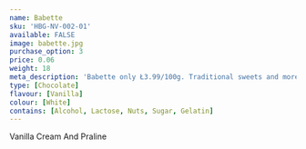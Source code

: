 ```yaml
---
name: Babette
sku: 'HBG-NV-002-01'
available: FALSE
image: babette.jpg
purchase_option: 3
price: 0.06
weight: 18
meta_description: 'Babette only Ł3.99/100g. Traditional sweets and more at Humbugs Confectionery Store. Specialists in satisfying your sweet tooth!'
type: [Chocolate]
flavour: [Vanilla]
colour: [White]
contains: [Alcohol, Lactose, Nuts, Sugar, Gelatin]
---
```

Vanilla Cream And Praline